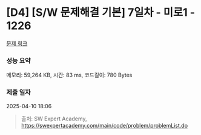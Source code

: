 # [D4] [S/W 문제해결 기본] 7일차 - 미로1 - 1226 

[문제 링크](https://swexpertacademy.com/main/code/problem/problemDetail.do?contestProbId=AV14vXUqAGMCFAYD) 

### 성능 요약

메모리: 59,264 KB, 시간: 83 ms, 코드길이: 780 Bytes

### 제출 일자

2025-04-10 18:06



> 출처: SW Expert Academy, https://swexpertacademy.com/main/code/problem/problemList.do